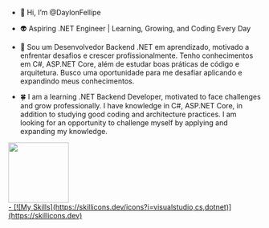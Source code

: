 - 👋 Hi, I’m @DaylonFellipe
  
- 👽 Aspiring .NET Engineer | Learning, Growing, and Coding Every Day

- 🌱 Sou um Desenvolvedor Backend .NET em aprendizado, motivado a enfrentar desafios e crescer profissionalmente. Tenho conhecimentos em C#, ASP.NET Core, além de estudar boas práticas de código e arquitetura. Busco uma oportunidade para me desafiar aplicando e expandindo meus conhecimentos.

- 🍀 I am a learning .NET Backend Developer, motivated to face challenges and grow professionally. I have knowledge in C#, ASP.NET Core, in addition to studying good coding and architecture practices. I am looking for an opportunity to challenge myself by applying and expanding my knowledge.

 <div>
 <a href="https://github.com/daylonfellipe">
 <img loading="lazy" height="120em" src="https://github-readme-stats.vercel.app/api/top-langs/?username=daylonfellipe&layout=compact&langs_count=7&theme=transparent"/>
 </div>
   
 <div align"center" weight="40" height="40">
  - [![My Skills](https://skillicons.dev/icons?i=visualstudio,cs,dotnet)](https://skillicons.dev) 
 </div>
          
